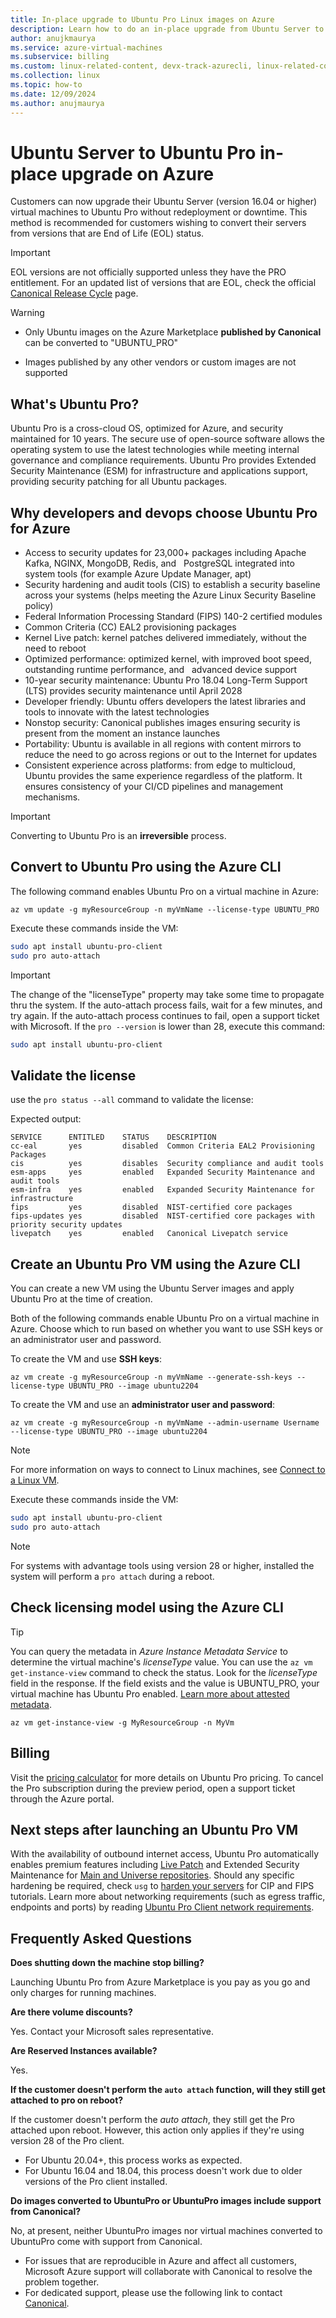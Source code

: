 ```yaml
---
title: In-place upgrade to Ubuntu Pro Linux images on Azure
description: Learn how to do an in-place upgrade from Ubuntu Server to Ubuntu Pro
author: anujkmaurya
ms.service: azure-virtual-machines
ms.subservice: billing
ms.custom: linux-related-content, devx-track-azurecli, linux-related-content
ms.collection: linux
ms.topic: how-to
ms.date: 12/09/2024
ms.author: anujmaurya
---
```


# Ubuntu Server to Ubuntu Pro in-place upgrade on Azure

Customers can now upgrade their Ubuntu Server (version 16.04 or higher) virtual machines to Ubuntu
Pro without redeployment or downtime. This method is recommended for customers wishing to convert
their servers from versions that are End of Life (EOL) status.

> [!IMPORTANT]
> EOL versions are not officially supported unless they have the PRO entitlement.
> For an updated list of versions that are EOL, check the official [Canonical Release Cycle](https://ubuntu.com/about/release-cycle) page.

> [!WARNING]
> - Only Ubuntu images on the Azure Marketplace **published by Canonical** can be converted to "UBUNTU_PRO"
> 
> - Images published by any other vendors or custom images are not supported

## What's Ubuntu Pro?

Ubuntu Pro is a cross-cloud OS, optimized for Azure, and security maintained for 10 years. The
secure use of open-source software allows the operating system to use the latest technologies while
meeting internal governance and compliance requirements. Ubuntu Pro provides Extended Security Maintenance
(ESM) for infrastructure and applications support, providing security patching for all Ubuntu
packages.

## Why developers and devops choose Ubuntu Pro for Azure

- Access to security updates for 23,000+ packages including Apache Kafka, NGINX, MongoDB, Redis, and
  PostgreSQL integrated into system tools (for example Azure Update Manager, apt)
- Security hardening and audit tools (CIS) to establish a security baseline across your systems (helps meeting the Azure Linux Security Baseline policy)
- Federal Information Processing Standard (FIPS) 140-2 certified modules
- Common Criteria (CC) EAL2 provisioning packages
- Kernel Live patch: kernel patches delivered immediately, without the need to reboot
- Optimized performance: optimized kernel, with improved boot speed, outstanding runtime performance, and
  advanced device support
- 10-year security maintenance: Ubuntu Pro 18.04 Long-Term Support (LTS) provides security maintenance until April 2028
- Developer friendly: Ubuntu offers developers the latest libraries and tools to innovate with the latest technologies
- Nonstop security: Canonical publishes images ensuring security is present from the moment an instance launches
- Portability: Ubuntu is available in all regions with content mirrors to reduce the need to go across regions or out to the Internet for updates
- Consistent experience across platforms: from edge to multicloud, Ubuntu provides the same experience regardless of the platform. It ensures consistency of your CI/CD pipelines and management mechanisms.

> [!IMPORTANT]
> Converting to Ubuntu Pro is an **irreversible** process.

## Convert to Ubuntu Pro using the Azure CLI

The following command enables Ubuntu Pro on a virtual machine in Azure:

```Azure CLI
az vm update -g myResourceGroup -n myVmName --license-type UBUNTU_PRO
```

Execute these commands inside the VM:

```bash
sudo apt install ubuntu-pro-client
sudo pro auto-attach


```

> [!IMPORTANT]
> The change of the "licenseType" property may take some time to propagate thru the system. If the auto-attach process fails, wait for a few minutes, and try again. If the auto-attach process continues to fail, open a support ticket with Microsoft.
If the `pro --version` is lower than 28, execute this command:

```bash
sudo apt install ubuntu-pro-client
```

## Validate the license

use the `pro status --all` command to validate the license:

Expected output:

```output
SERVICE      ENTITLED    STATUS    DESCRIPTION
cc-eal       yes         disabled  Common Criteria EAL2 Provisioning Packages
cis          yes         disables  Security compliance and audit tools
esm-apps     yes         enabled   Expanded Security Maintenance and audit tools
esm-infra    yes         enabled   Expanded Security Maintenance for infrastructure
fips         yes         disabled  NIST-certified core packages
fips-updates yes         disabled  NIST-certified core packages with priority security updates
livepatch    yes         enabled   Canonical Livepatch service
```

## Create an Ubuntu Pro VM using the Azure CLI

You can create a new VM using the Ubuntu Server images and apply Ubuntu Pro at the time of creation.

Both of the following commands enable Ubuntu Pro on a virtual machine in Azure. Choose which to run based on whether you want to use SSH keys or an administrator user and password.

  To create the VM and use **SSH keys**:

  ```Azure CLI
  az vm create -g myResourceGroup -n myVmName --generate-ssh-keys --license-type UBUNTU_PRO --image ubuntu2204
  ```

  To create the VM and use an **administrator user and password**:

  ```Azure CLI
  az vm create -g myResourceGroup -n myVmName --admin-username Username --license-type UBUNTU_PRO --image ubuntu2204
  ```

  > [!NOTE]
  > For more information on ways to connect to Linux machines, see [Connect to a Linux VM](../../linux-vm-connect.md).

Execute these commands inside the VM:

```bash
sudo apt install ubuntu-pro-client
sudo pro auto-attach
```

> [!NOTE]
> For systems with advantage tools using version 28 or higher, installed the system will perform a
> `pro attach` during a reboot.

## Check licensing model using the Azure CLI

> [!TIP]
> You can query the metadata in _Azure Instance Metadata Service_ to determine the virtual machine's
> _licenseType_ value. You can use the `az vm get-instance-view` command to check the status. Look
> for the _licenseType_ field in the response. If the field exists and the value is UBUNTU_PRO, your
> virtual machine has Ubuntu Pro enabled. [Learn more about attested metadata][02].

```Azure CLI
az vm get-instance-view -g MyResourceGroup -n MyVm
```

## Billing

Visit the [pricing calculator][03] for more details on Ubuntu Pro pricing. To cancel the Pro
subscription during the preview period, open a support ticket through the Azure portal.

## Next steps after launching an Ubuntu Pro VM

With the availability of outbound internet access, Ubuntu Pro automatically enables premium features
including [Live Patch][04] and Extended Security Maintenance for
[Main and Universe repositories][05].
Should any specific hardening be required, check `usg` to [harden your servers][06] for CIP and FIPS
tutorials.
Learn more about networking requirements (such as egress traffic, endpoints and ports) by reading
[Ubuntu Pro Client network requirements][07].

## Frequently Asked Questions

**Does shutting down the machine stop billing?**

Launching Ubuntu Pro from Azure Marketplace is you pay as you go and only charges for running
machines.

**Are there volume discounts?**

Yes. Contact your Microsoft sales representative.

**Are Reserved Instances available?**

Yes.

**If the customer doesn't perform the `auto attach` function, will they still get attached to pro on reboot?**

If the customer doesn't perform the _auto attach_, they still get the Pro attached upon reboot.
However, this action only applies if they're using version 28 of the Pro client.

- For Ubuntu 20.04+, this process works as expected.
- For Ubuntu 16.04 and 18.04, this process doesn't work due to older versions of the Pro client installed.

**Do images converted to UbuntuPro or UbuntuPro images include support from Canonical?**

No, at present, neither UbuntuPro images nor virtual machines converted to UbuntuPro come with support from Canonical.

- For issues that are reproducible in Azure and affect all customers, Microsoft Azure support will collaborate with Canonical to resolve the problem together.
- For dedicated support, please use the following link to contact [Canonical](https://ubuntu.com/azure/pro).


<!-- link references -->
[01]: https://ubuntu.com/18-04/azure
[02]: ../../instance-metadata-service.md
[03]: https://azure.microsoft.com/pricing/calculator/
[04]: https://ubuntu.com/security/livepatch/docs
[05]: https://help.ubuntu.com/community/Repositories
[06]: https://ubuntu.com/tutorials/comply-with-cis-or-disa-stig-on-ubuntu#1-overview
[07]: https://canonical-ubuntu-pro-client.readthedocs-hosted.com/en/latest/references/network_requirements/
